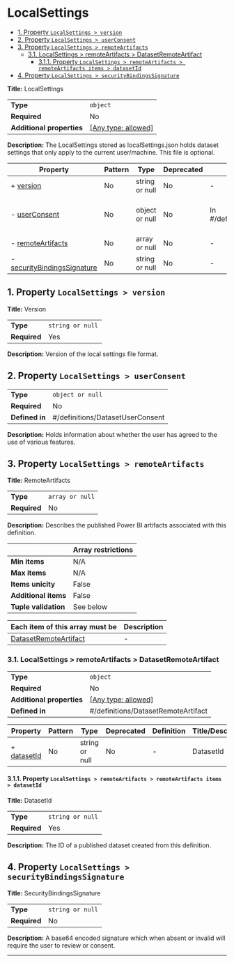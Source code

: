 # LocalSettings

- [1. Property `LocalSettings > version`](#version)
- [2. Property `LocalSettings > userConsent`](#userConsent)
- [3. Property `LocalSettings > remoteArtifacts`](#remoteArtifacts)
  - [3.1. LocalSettings > remoteArtifacts > DatasetRemoteArtifact](#autogenerated_heading_2)
    - [3.1.1. Property `LocalSettings > remoteArtifacts > remoteArtifacts items > datasetId`](#remoteArtifacts_items_datasetId)
- [4. Property `LocalSettings > securityBindingsSignature`](#securityBindingsSignature)

**Title:** LocalSettings

|                           |                                                                           |
| ------------------------- | ------------------------------------------------------------------------- |
| **Type**                  | `object`                                                                  |
| **Required**              | No                                                                        |
| **Additional properties** | [[Any type: allowed]](# "Additional Properties of any type are allowed.") |

**Description:** The LocalSettings stored as localSettings.json holds dataset settings that only apply to the current user/machine. This file is optional.

| Property                                                   | Pattern | Type           | Deprecated | Definition                          | Title/Description                                                                   |
| ---------------------------------------------------------- | ------- | -------------- | ---------- | ----------------------------------- | ----------------------------------------------------------------------------------- |
| + [version](#version )                                     | No      | string or null | No         | -                                   | Version                                                                             |
| - [userConsent](#userConsent )                             | No      | object or null | No         | In #/definitions/DatasetUserConsent | Holds information about whether the user has agreed to the use of various features. |
| - [remoteArtifacts](#remoteArtifacts )                     | No      | array or null  | No         | -                                   | RemoteArtifacts                                                                     |
| - [securityBindingsSignature](#securityBindingsSignature ) | No      | string or null | No         | -                                   | SecurityBindingsSignature                                                           |

## <a name="version"></a>1. Property `LocalSettings > version`

**Title:** Version

|              |                  |
| ------------ | ---------------- |
| **Type**     | `string or null` |
| **Required** | Yes              |

**Description:** Version of the local settings file format.

## <a name="userConsent"></a>2. Property `LocalSettings > userConsent`

|                |                                  |
| -------------- | -------------------------------- |
| **Type**       | `object or null`                 |
| **Required**   | No                               |
| **Defined in** | #/definitions/DatasetUserConsent |

**Description:** Holds information about whether the user has agreed to the use of various features.

## <a name="remoteArtifacts"></a>3. Property `LocalSettings > remoteArtifacts`

**Title:** RemoteArtifacts

|              |                 |
| ------------ | --------------- |
| **Type**     | `array or null` |
| **Required** | No              |

**Description:** Describes the published Power BI artifacts associated with this definition.

|                      | Array restrictions |
| -------------------- | ------------------ |
| **Min items**        | N/A                |
| **Max items**        | N/A                |
| **Items unicity**    | False              |
| **Additional items** | False              |
| **Tuple validation** | See below          |

| Each item of this array must be                 | Description |
| ----------------------------------------------- | ----------- |
| [DatasetRemoteArtifact](#remoteArtifacts_items) | -           |

### <a name="autogenerated_heading_2"></a>3.1. LocalSettings > remoteArtifacts > DatasetRemoteArtifact

|                           |                                                                           |
| ------------------------- | ------------------------------------------------------------------------- |
| **Type**                  | `object`                                                                  |
| **Required**              | No                                                                        |
| **Additional properties** | [[Any type: allowed]](# "Additional Properties of any type are allowed.") |
| **Defined in**            | #/definitions/DatasetRemoteArtifact                                       |

| Property                                         | Pattern | Type           | Deprecated | Definition | Title/Description |
| ------------------------------------------------ | ------- | -------------- | ---------- | ---------- | ----------------- |
| + [datasetId](#remoteArtifacts_items_datasetId ) | No      | string or null | No         | -          | DatasetId         |

#### <a name="remoteArtifacts_items_datasetId"></a>3.1.1. Property `LocalSettings > remoteArtifacts > remoteArtifacts items > datasetId`

**Title:** DatasetId

|              |                  |
| ------------ | ---------------- |
| **Type**     | `string or null` |
| **Required** | Yes              |

**Description:** The ID of a published dataset created from this definition.

## <a name="securityBindingsSignature"></a>4. Property `LocalSettings > securityBindingsSignature`

**Title:** SecurityBindingsSignature

|              |                  |
| ------------ | ---------------- |
| **Type**     | `string or null` |
| **Required** | No               |

**Description:** A base64 encoded signature which when absent or invalid will require the user to review or consent.

----------------------------------------------------------------------------------------------------------------------------
